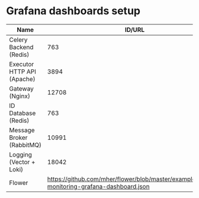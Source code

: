 # Grafana dashboards setup

| Name                       | ID/URL |
| -------------------------- | -----  |
| Celery Backend (Redis)     | 763    |
| Executor HTTP API (Apache) | 3894   |
| Gateway (Nginx)            | 12708  |
| ID Database (Redis)        | 763    |
| Message Broker (RabbitMQ)  | 10991  |
| Logging (Vector + Loki)    | 18042  |
| Flower                     | <https://github.com/mher/flower/blob/master/examples/celery-monitoring-grafana-dashboard.json> |

